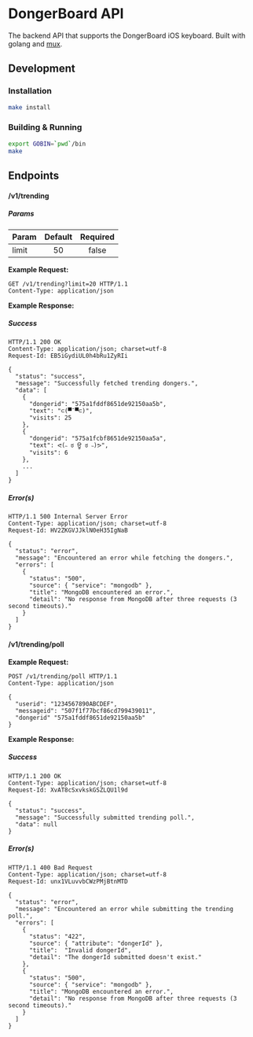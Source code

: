 DongerBoard API
===============

The backend API that supports the DongerBoard iOS keyboard. Built with golang and [mux](https://github.com/gorilla/mux).

## Development

### Installation

```bash
make install
```

### Building & Running

```bash
export GOBIN=`pwd`/bin
make
```

## Endpoints

#### /v1/trending

##### Params

| Param | Default  | Required  |
| ----- |:--------:|:---------:|
| limit | 50       | false     |

**Example Request:**

```
GET /v1/trending?limit=20 HTTP/1.1
Content-Type: application/json
```

**Example Response:**

##### Success

```
HTTP/1.1 200 OK
Content-Type: application/json; charset=utf-8
Request-Id: EB5iGydiUL0h4bRu1ZyRIi

{
  "status": "success",
  "message": "Successfully fetched trending dongers.",
  "data": [
    {
      "dongerid": "575a1fddf8651de92150aa5b",
      "text": "⊂(▀¯▀⊂)",
      "visits": 25
    },
    {
      "dongerid": "575a1fcbf8651de92150aa5a",
      "text": ᕙ(˵ ಠ ਊ ಠ ˵)ᕗ",
      "visits": 6
    },
    ...
  ]
}
```

##### Error(s)

```
HTTP/1.1 500 Internal Server Error
Content-Type: application/json; charset=utf-8
Request-Id: HV2ZKGVJJklN0eH35IgNaB

{
  "status": "error",
  "message": "Encountered an error while fetching the dongers.",
  "errors": [
    {
      "status": "500",
      "source": { "service": "mongodb" },
      "title": "MongoDB encountered an error.",
      "detail": "No response from MongoDB after three requests (3 second timeouts)."
    }
  ]
}
```

#### /v1/trending/poll

**Example Request:**

```
POST /v1/trending/poll HTTP/1.1
Content-Type: application/json

{
  "userid": "1234567890ABCDEF",
  "messageid": "507f1f77bcf86cd799439011",
  "dongerid" "575a1fddf8651de92150aa5b"
}
```

**Example Response:**

##### Success

```
HTTP/1.1 200 OK
Content-Type: application/json; charset=utf-8
Request-Id: XvAT8cSxvkskGSZLQU1l9d

{
  "status": "success",
  "message": "Successfully submitted trending poll.",
  "data": null
}
```

##### Error(s)

```
HTTP/1.1 400 Bad Request
Content-Type: application/json; charset=utf-8
Request-Id: unx1VLuvvbCWzPMjBtnMTD

{
  "status": "error",
  "message": "Encountered an error while submitting the trending poll.",
  "errors": [
    {
      "status": "422",
      "source": { "attribute": "dongerId" },
      "title":  "Invalid dongerId",
      "detail": "The dongerId submitted doesn't exist."
    },
    {
      "status": "500",
      "source": { "service": "mongodb" },
      "title": "MongoDB encountered an error.",
      "detail": "No response from MongoDB after three requests (3 second timeouts)."
    }
  ]
}
```
